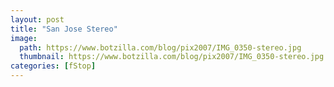 ```yaml
---
layout: post
title: "San Jose Stereo"
image:
  path: https://www.botzilla.com/blog/pix2007/IMG_0350-stereo.jpg
  thumbnail: https://www.botzilla.com/blog/pix2007/IMG_0350-stereo.jpg
categories: [fStop]
---
```



